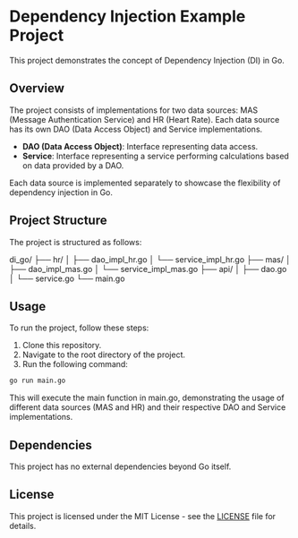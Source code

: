 # Dependency Injection Example Project

This project demonstrates the concept of Dependency Injection (DI) in Go.

## Overview

The project consists of implementations for two data sources: MAS (Message Authentication Service) and HR (Heart Rate). Each data source has its own DAO (Data Access Object) and Service implementations.

- **DAO (Data Access Object)**: Interface representing data access.
- **Service**: Interface representing a service performing calculations based on data provided by a DAO.

Each data source is implemented separately to showcase the flexibility of dependency injection in Go.

## Project Structure

The project is structured as follows:

di_go/
├── hr/
│ ├── dao_impl_hr.go
│ └── service_impl_hr.go
├── mas/
│ ├── dao_impl_mas.go
│ └── service_impl_mas.go
├── api/
│ ├── dao.go
│ └── service.go
└── main.go


## Usage

To run the project, follow these steps:

1. Clone this repository.
2. Navigate to the root directory of the project.
3. Run the following command:

```bash
go run main.go
```

This will execute the main function in main.go, demonstrating the usage of different data sources (MAS and HR) and their respective DAO and Service implementations.

## Dependencies

This project has no external dependencies beyond Go itself.

## License

This project is licensed under the MIT License - see the [LICENSE](LICENSE) file for details.